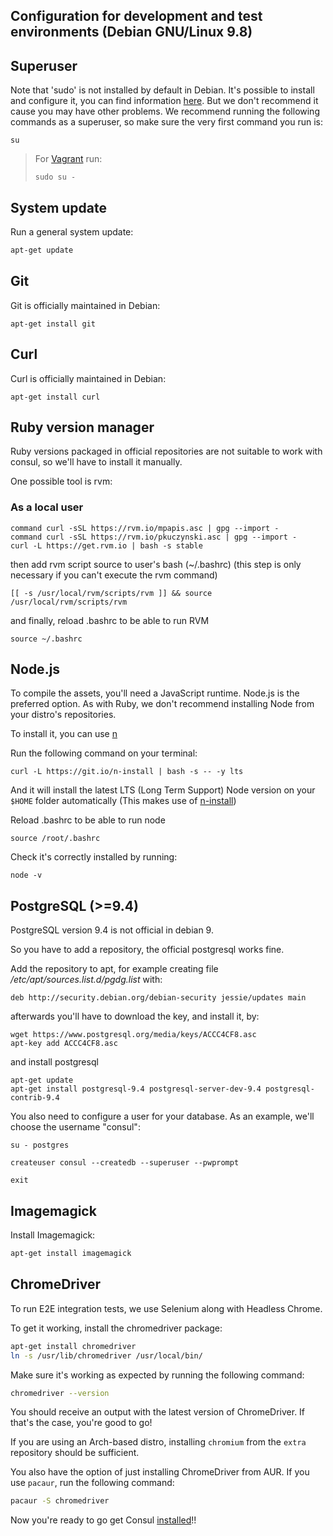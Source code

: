 ## Configuration for development and test environments (Debian GNU/Linux 9.8)

## Superuser

Note that 'sudo' is not installed by default in Debian. It's possible to install and configure it, you can find information [here](https://wiki.debian.org/sudo). But  we don't recommend it cause you may have other problems. We recommend running the following commands as a superuser, so make sure the very first command you run is:

```
su
```


> For [Vagrant](/en/installation/vagrant.md) run:
> ```
> sudo su -
> ```

## System update

Run a general system update:

```bash
apt-get update
```

## Git

Git is officially maintained in Debian:

```
apt-get install git
```

## Curl

Curl is officially maintained in Debian:

```
apt-get install curl
```

## Ruby version manager

Ruby versions packaged in official repositories are not suitable to work with consul, so we'll have to install it manually.

One possible tool is rvm:

### As a local user

```
command curl -sSL https://rvm.io/mpapis.asc | gpg --import -
command curl -sSL https://rvm.io/pkuczynski.asc | gpg --import -
curl -L https://get.rvm.io | bash -s stable
```

then add rvm script source to user's bash (~/.bashrc) (this step is only necessary if you can't execute the rvm command)

```
[[ -s /usr/local/rvm/scripts/rvm ]] && source /usr/local/rvm/scripts/rvm
```

and finally, reload .bashrc to be able to run RVM

```
source ~/.bashrc
```

## Node.js

To compile the assets, you'll need a JavaScript runtime. Node.js is the preferred option. As with Ruby, we don't recommend installing Node from your distro's repositories.

To install it, you can use [n](https://github.com/tj/n)

Run the following command on your terminal:

```
curl -L https://git.io/n-install | bash -s -- -y lts
```

And it will install the latest LTS (Long Term Support) Node version on your `$HOME` folder automatically (This makes use of [n-install](https://github.com/mklement0/n-install))

Reload .bashrc to be able to run node

```
source /root/.bashrc
```

Check it's correctly installed by running:

```
node -v
```

## PostgreSQL (>=9.4)

PostgreSQL version 9.4 is not official in debian 9.

So you have to add a repository, the official postgresql works fine.

Add the repository to apt, for example creating file */etc/apt/sources.list.d/pgdg.list* with:

```
deb http://security.debian.org/debian-security jessie/updates main
```

afterwards you'll have to download the key, and install it, by:

```
wget https://www.postgresql.org/media/keys/ACCC4CF8.asc
apt-key add ACCC4CF8.asc
```

and install postgresql

```
apt-get update
apt-get install postgresql-9.4 postgresql-server-dev-9.4 postgresql-contrib-9.4
```

You also need to configure a user for your database. As an example, we'll choose the username "consul":

```
su - postgres

createuser consul --createdb --superuser --pwprompt

exit
```

## Imagemagick

Install Imagemagick:

```bash
apt-get install imagemagick
```

## ChromeDriver

To run E2E integration tests, we use Selenium along with Headless Chrome.

To get it working, install the chromedriver package:

```bash
apt-get install chromedriver
ln -s /usr/lib/chromedriver /usr/local/bin/
```

Make sure it's working as expected by running the following command:

```bash
chromedriver --version
```

You should receive an output with the latest version of ChromeDriver. If that's the case, you're good to go!

If you are using an Arch-based distro, installing `chromium` from the `extra` repository should be sufficient.

You also have the option of just installing ChromeDriver from AUR. If you use `pacaur`, run the following command:

```bash
pacaur -S chromedriver
```

Now you're ready to go get Consul [installed](local_installation.md)!!
